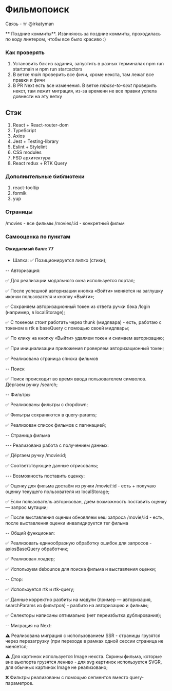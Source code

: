 # Фильмопоиск
Связь - тг @irkatyman

** Поздние коммиты**. Извиняюсь за поздние коммиты, проходилась по коду линтером, чтобы все было красиво :)

### Как проверять
1. Установить бэк из задания, запустить в разных терминалах npm run start:main и npm run start:actors
2. В ветке *main* проверить все фичи, кроме некста, там лежат все правки и фичи
3. В PR Next есть все изменения. В ветке *rebase-to-next* проверить некст, там лежит миграция, из-за времени не все правки успела довнести на эту ветку

## Стэк

1. React + React-router-dom
2. TypeScript
3. Axios
4. Jest + Testing-library
5. Eslint + Stylelint
6. CSS modules
7. FSD архитектура
8. React redux + RTK Query

### Дополнительные библиотеки
1. react-tooltip
3. formik
4. yup

### Страницы
/movies - все фильмы
/movies/:id - конкретный фильм



### Самооценка по пунктам

#### Ожидаемый балл: 77

- Шапка:
✅ Позиционируется липко (стики);

-- Авторизация:

✅ Для реализации модального окна используется портал;

✅ После успешной авторизации кнопка «Войти» меняется на заглушку иконки пользователя и кнопку «Выйти»;

✅ Сохраняем авторизационный токен из ответа ручки бэка /login (например, в localStorage);

✅ С токеном стоит работать через thunk (мидлвара) - есть, работаю с токеном в rtk в baseQuery с помощью своей мидлвары;

✅ По клику на кнопку «Выйти» удаляем токен и снимаем авторизацию;

✅ При инициализации приложения проверяем авторизационный токен;

✅ Реализована страница списка фильмов


-- Поиск

✅ Поиск происходит во время ввода пользователем символов. Дёргаем ручку /search;


-- Фильтры

✅ Реализованы фильтры с dropdown;

✅ Фильтры сохраняются в query-params;

✅ Реализован список фильмов с пагинацией;


-- Страница фильма

--- Реализована работа с получением данных:

✅ Дёргаем ручку /movie:id;

✅ Соответствующие данные отрисованы;

--- Возможность поставить оценку:

✅ Оценку для фильма достаём из ручки /movie/:id - есть + получаю оценку текущего пользователя из localStorage;

✅ Если пользователь авторизован, даём возможность поставить оценку — запрос мутации;

✅ После выставления оценки обновляем кеш запроса /movie/:id - есть, после выставления оценки инвалидируется тег фильма


-- Общий функционал:

✅ Реализовать единообразную обработку ошибок для запросов - axiosBaseQuery обработчик;

✅ Реализован лоадер;

✅ Используем debounce для поиска фильма и выставления оценки;


-- Стор:

✅ Используется rtk и rtk-query;

✅ Данные корректно разбиты на модули (пример — авторизация, searchParams из фильтров) - разбито на авторизацию и фильмы;

✅ Селекторы написаны оптимально (нет переизбытка дублирования);


-- Миграция на Next:

⚠️ Реализована миграция с использованием SSR - страницы грузятся через перезагрузку (при переходе в рамках одной сессии страница не меняется;

⚠️ Для картинок используется Image некста. Скрины фильма, которые вне вьюпорта грузятся лениво - для svg картинок используется SVGR, для обычных картинок Image не реализовано;

❌ Фильтры реализованы с помощью сегментов вместо query-параметров.
